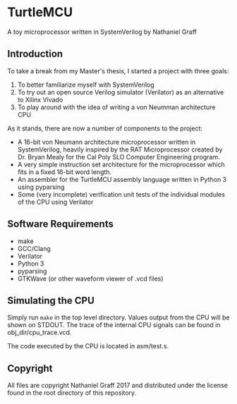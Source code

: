 # TurtleMCU

A toy microprocessor written in SystemVerilog by Nathaniel Graff

## Introduction

To take a break from my Master's thesis, I started a project with three goals:

1. To better familiarize myself with SystemVerilog
2. To try out an open source Verilog simulator (Verilator) as an alternative to Xilinx Vivado
3. To play around with the idea of writing a von Neumman architecture CPU

As it stands, there are now a number of components to the project:

- A 16-bit von Neumann architecture microprocessor written in SystemVerilog, heavily inspired by the RAT Microprocessor created by Dr. Bryan Mealy for the Cal Poly SLO Computer Engineering program.
- A very simple instruction set architecture for the microprocessor which fits in a fixed 16-bit word length.
- An assembler for the TurtleMCU assembly language written in Python 3 using pyparsing
- Some (very incomplete) verification unit tests of the individual modules of the CPU using Verilator

## Software Requirements

- make
- GCC/Clang
- Verilator
- Python 3
- pyparsing
- GTKWave (or other waveform viewer of .vcd files)

## Simulating the CPU

Simply run `make` in the top level directory. Values output from the CPU will be shown on STDOUT. The trace of the internal CPU signals can be found in obj_dir/cpu_trace.vcd.

The code executed by the CPU is located in asm/test.s.

## Copyright

All files are copyright Nathaniel Graff 2017 and distributed under the license found in the root directory of this repository.

